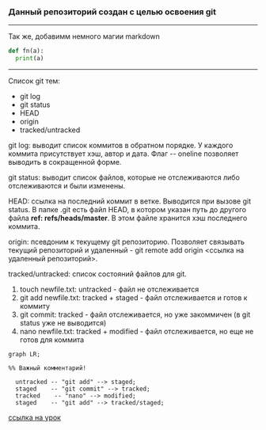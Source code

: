 ### Данный репозиторий создан с целью освоения git
---
Так же, добавимм немного магии markdown  

```python
def fn(a):
  print(a)
```

---

Список git тем:
- git log
- git status
- HEAD
- origin
- tracked/untracked


git log: выводит список коммитов в обратном порядке. У каждого коммита присутствует хэш, автор и дата. Флаг
-- oneline позволяет выводить в сокращенной форме.

git status: выводит список файлов, которые не отслеживаются либо отслеживаются и были изменены.

HEAD: ссылка на последний коммит в ветке. Выводится при вызове git status. В папке .git есть файл HEAD, в котором указан путь до другого файла __ref: refs/heads/master__. В этом файле хранится хэш последнего коммита.

origin: псевдоним к текущему git репозиторию. Позволяет связывать текущий репозиторий и удаленный - git remote add origin <ссылка на удаленный репозиторий>.

tracked/untracked: список состояний файлов для git. 
1) touch newfile.txt: untracked - файл не отслеживается 
2) git add newfile.txt: tracked + staged - файл отслеживается и готов к коммиту
3) git commit: tracked - файл отслеживается, но уже закоммичен (в git status уже не выводится)
4) nano newfile.txt: tracked + modified - файл отслеживается, но еще не готов для коммита


```mermaid
graph LR;

%% Важный комментарий! 

  untracked -- "git add" --> staged;
  staged    -- "git commit" --> tracked;
  tracked    -- "nano" --> modified;
  staged    -- "git add" --> tracked/staged;

``` 

[ссылка на урок](https://practicum.yandex.ru/trainer/git-basics/lesson/c6b9607c-e8bc-4446-89f9-c74522c3492f/ 'Yandex practicum' )
